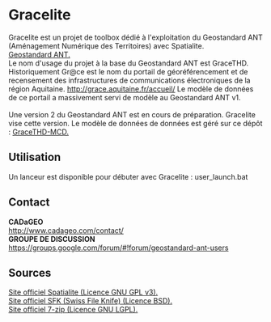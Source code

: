 # Gracelite
Gracelite est un projet de toolbox d&eacute;di&eacute; &agrave; l'exploitation du Geostandard ANT (Am&eacute;nagement Num&eacute;rique des Territoires) avec Spatialite. <br>
<a href="http://www.territoires-ville.cerema.fr/geostandard-amenagement-numerique-a350.html"> Geostandard ANT. </a>
<br>
Le nom d'usage du projet &agrave; la base du Geostandard ANT est GraceTHD. Historiquement Gr@ce est le nom du portail de g&eacute;or&eacute;f&eacute;rencement et de recensement des infrastructures de communications &eacute;lectroniques de la r&eacute;gion Aquitaine. <a href="http://grace.aquitaine.fr/accueil/"> http://grace.aquitaine.fr/accueil/ </a> Le mod&egrave;le de donn&eacute;es de ce portail a massivement servi de mod&egrave;le au Geostandard ANT v1. <br>
<br>
Une version 2 du Geostandard ANT est en cours de pr&eacute;paration. Gracelite vise cette version.
Le modèle de données de données est géré sur ce dépôt : 
<a href="http://gracethd-community.github.io/GraceTHD-MCD/"> GraceTHD-MCD. </a>
<br>
<h2>Utilisation</h2>
Un lanceur est disponible pour débuter avec Gracelite : user_launch.bat 
<br>

<h2>Contact</h2>
<b>CADaGEO</b><br>
<a href="http://www.cadageo.com/contact/">
http://www.cadageo.com/contact/</a>
<br>
<b>GROUPE DE DISCUSSION</b><br>
<a href="https://groups.google.com/forum/#!forum/geostandard-ant-users"> https://groups.google.com/forum/#!forum/geostandard-ant-users</a>
<br>
<h2>Sources</h2>
<a href="http://www.gaia-gis.it/gaia-sins/"> Site officiel Spatialite (Licence GNU GPL v3). </a><br>
<a href="http://stahlworks.com/dev/swiss-file-knife.html"> Site officiel SFK (Swiss File Knife) (Licence BSD). </a><br>
<a href="http://www.7-zip.org/"> Site officiel 7-zip (Licence GNU LGPL). </a><br>

